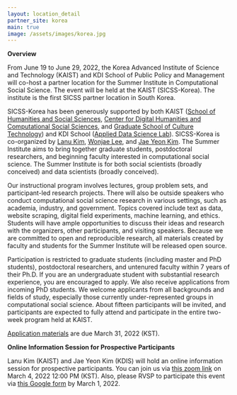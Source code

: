 ```yaml
---
layout: location_detail
partner_site: korea
main: true
image: /assets/images/korea.jpg
---
```


**Overview**

From June 19 to June 29, 2022, the Korea Advanced Institute of Science and Technology (KAIST) and KDI School of Public Policy and Management will co-host a partner location for the Summer Institute in Computational Social Science. The event will be held at the KAIST (SICSS-Korea). The institute is the first SICSS partner location in South Korea.

SICSS-Korea has been generously supported by both KAIST ([School of Humanities and Social Sciences](https://hss.kaist.ac.kr/), [Center for Digital Humanities and Computational Social Sciences](http://dhcss.kaist.ac.kr/), and [Graduate School of Culture Technology](https://ct.kaist.ac.kr/main.php?lang=2)) and KDI School ([Applied Data Science Lab](https://research.kdischool.ac.kr:8446/lab/ADSL)). SICSS-Korea is co-organized by [Lanu Kim](https://lanukim.github.io/), [Wonjae Lee](https://sociology.kaist.ac.kr/), and [Jae Yeon Kim](https://jaeyk.github.io/). The Summer Institute aims to bring together graduate students, postdoctoral researchers, and beginning faculty interested in computational social science. The Summer Institute is for both social scientists (broadly conceived) and data scientists (broadly conceived).

Our instructional program involves lectures, group problem sets, and participant-led research projects. There will also be outside speakers who conduct computational social science research in various settings, such as academia, industry, and government. Topics covered include text as data, website scraping, digital field experiments, machine learning, and ethics. Students will have ample opportunities to discuss their ideas and research with the organizers, other participants, and visiting speakers. Because we are committed to open and reproducible research, all materials created by faculty and students for the Summer Institute will be released open source.

Participation is restricted to graduate students (including master and PhD students), postdoctoral researchers, and untenured faculty within 7 years of their Ph.D. If you are an undergraduate student with substantial research experience, you are encouraged to apply. We also receive applications from incoming PhD students.  We welcome applicants from all backgrounds and fields of study, especially those currently under-represented groups in computational social science. About fifteen participants will be invited, and participants are expected to fully attend and participate in the entire two-week program held at KAIST.

[Application materials](https://compsocialscience.github.io/summer-institute/2022/korea/apply) are due March 31, 2022 (KST).

**Online Information Session for Prospective Participants**

Lanu Kim (KAIST) and Jae Yeon Kim (KDIS) will hold an online information session for prospective participants. You can join us via [this zoom link](https://us02web.zoom.us/j/85809514390?pwd=VHpjSmRGSFAzM1hoVWxXTGZPNTBzdz09) on March 4, 2022 12:00 PM (KST). Also, please RVSP to participate this event via [this Google form](https://forms.gle/oggB7vJY8CCeTvkF8) by March 1, 2022.
